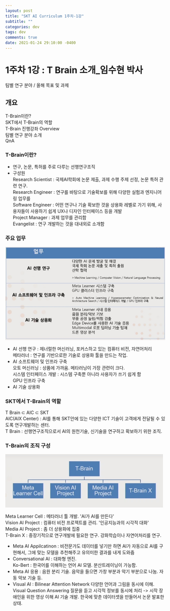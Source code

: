 ```yaml
---
layout: post
title: "SKT AI Curriculum 1주차-1강"
subtitle: ""
categories: dev
tags: dev
comments: true
date: 2021-01-24 29:10:00 -0400
---
```


# 1주차 1강 : T Brain 소개_임수현 박사
팀별 연구 분야 / 올해 목표 및 과제

## 개요 
T-Brain이란?    
SKT에서 T-Brain의 역할  
T-Brain 진행강좌 Overview       
팀별 연구 분야 소개     
QnA 

### T-Brain이란?
- 연구, 논문, 특허를 주로 다루는 선행연구조직 
- 구성원    
Research Scientist : 국제AI학회에 논문 제출, 과제 수행 주제 선정, 논문 특허 관련 연구.  
Research Engineer : 연구를 바탕으로 기술확보를 위해 다양한 실험과 엔지니어링 업무를         
Software Engineer : 어떤 연구나 기술 확보한 것을 상용화 레벨로 가기 위해, 사용자들이 사용하기 쉽게 UX나 디자인 인터페이스 등을 개발     
Project Manager : 과제 업무를 관리함    
Evangelist : 연구 개발하는 것을 대내외로 소개함     
      
### 주요 업무   
<img src="/assets/img/posts/Cap 2021-01-24 09-18-56-019.jpg">    
<br>

- AI 선행 연구 : 제너럴한 머신러닝, 포커스하고 있는 컴퓨터 비전, 자연어처리   
메타러너 : 연구를 기반으로한 기술로 상용화 툴을 만드는 작업.    
- AI 소프트웨어 및 인프라 구축      
오토 머신러닝 : 상품에 가까움. 메타러닝이 가장 관련이 크다.     
시스템 인터페이스 개발 : 시스템 구축뿐 아니라 사용자가 쓰기 쉽게 함     
GPU 인프라 구축     
- AI 기술 상용화    

### SKT에서 T-Brain의 역할  
T Brain ⊂ AIC ⊂ SKT     
AIC(AIX Center) : AI를 통해 SKT안에 있는 다양한 ICT 기술이 고객에게 전달될 수 있도록 연구개발하는 센터.     
T Brain : 선행연구조직으로서 AI의 원천기술, 신기술을 연구하고 확보하기 위한 조직.   

### T-Brain의 조직 구성     
<img src="/assets/img/posts/Cap 2021-01-24 09-33-20-468.jpg">  
<br>

Meta Learner Cell : 메타러너 툴 개발. 'AI가 AI를 만든다'       
Vision AI Project : 컴퓨터 비전 프로젝트를 관리. '인공지능과의 시각적 대화'        
Media AI Project : 좀 더 상용화에 집중  
T-Brain X : 중장기적으로 연구개발에 필요한 연구. 강화학습이나 자연어처리를 연구.    


- Meta AI Appilcatinon : 비전문가도 데이터를 넣기만 하면 AI가 자동으로 AI를 구현해서, 그에 맞는 모델을 추천해주고 유의미한 결과를 내게 도와줌     
- Conversational AI : 대화형 엔진.    
Ko-Bert : 한국어를 이해하는 언어 AI 모델. 분산트레이닝이 가능함.  
- Meta AI 응용 : 음원 분리 기술. 음악을 들으면 가창 부분과 악기 부분으로 나눔. 자동 악보 기술 등.   
- Visual AI : Bilinear Attention Network 다양한 언어과 그림을 동시에 이해.  
  Visual Question Answering 질문을 듣고 시각적 정보를 동시에 처리 -> 시작 장애인을 위한 영상 이해 AI 기술 개발. 한국에 맞춘 데이터셋을 만들어서 논문 발표한 상태.  


 